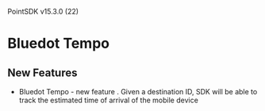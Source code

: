 PointSDK v15.3.0 (22)
# Bluedot Tempo

## New Features
- Bluedot Tempo - new feature . Given a destination ID, SDK will be able to track the estimated time of arrival of the mobile device
